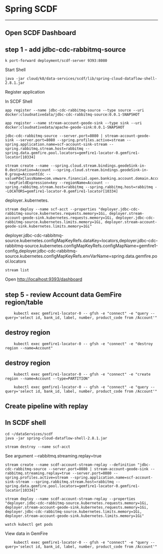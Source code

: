 # Spring SCDF

--------------

## Open SCDF Dashboard

## step 1 - add jdbc-cdc-rabbitmq-source

```shell
k port-forward deployment/scdf-server 9393:8080
```


Start Shell

```shell
java -jar cloud/k8/data-services/scdf/lib/spring-cloud-dataflow-shell-2.8.1.jar 
```

Register application

In SCDF Shell

```shell
app register --name jdbc-cdc-rabbitmq-source --type source --uri docker:cloudnativedata/jdbc-cdc-rabbitmq-source:0.0.1-SNAPSHOT
```

```shell
app register --name stream-account-geode-sink --type sink --uri docker:cloudnativedata/apache-geode-sink:0.0.1-SNAPSHOT
```




```definition
jdbc-cdc-rabbitmq-source --server.port=8080 | stream-account-geode-sink --server.port=8080 --spring.profiles.active=stream --spring.application.name=scf-account-sink-stream --spring.rabbitmq.stream.host=rabbitmq --spring.data.gemfire.pool.locators=gemfire1-locator-0.gemfire1-locator[10334]
```

```shell
stream create --name --spring.cloud.stream.bindings.geodeSink-in-0.destination=Account --spring.cloud.stream.bindings.geodeSink-in-0.group=AccountCdc --valuePdxClassName=com.vmware.financial.open.banking.account.domain.Account --keyFieldExpression=key --regionName=Account --spring.rabbitmq.stream.host=rabbitmq --spring.rabbitmq.host=rabbitmq --LOCATORS=gemfire1-locator-0.gemfire1-locator[10334]  
```

deployer.<appName>.kubernetes.<deployerPropertyName>

```shell
stream deploy --name scf-acct --properties "deployer.jdbc-cdc-rabbitmq-source.kubernetes.requests.memory=1Gi, deployer.stream-account-geode-sink.kubernetes.requests.memory=1Gi, deployer.jdbc-cdc-rabbitmq-source.kubernetes.limits.memory=1Gi, deployer.stream-account-geode-sink.kubernetes.limits.memory=1Gi"
```

deployer.jdbc-cdc-rabbitmq-source.kubernetes.configMapKeyRefs.dataKey=locators,deployer.jdbc-cdc-rabbitmq-source.kubernetes.configMapKeyRefs.configMapName=gemfire1-config,deployer.jdbc-cdc-rabbitmq-source.kubernetes.configMapKeyRefs.envVarName=spring.data.gemfire.pool.locators

```shell
stream list
```



Open [http://localhost:9393/dashboard](http://localhost:9393/dashboard])



## step 5 - review Account data GemFire region/table

```shell
    kubectl exec gemfire1-locator-0 -- gfsh -e "connect" -e "query --query='select id, bank_id, label, number, product_code from /Account'"
```

## destroy region

```shell
    kubectl exec gemfire1-locator-0 -- gfsh -e "connect" -e "destroy region --name=Account"
```

## destroy region

```shell
    kubectl exec gemfire1-locator-0 -- gfsh -e "connect" -e "create region --name=Account --type=PARTITION"
```

```shell
    kubectl exec gemfire1-locator-0 -- gfsh -e "connect" -e "query --query='select id, bank_id, label, number, product_code from /Account'"
```

## Create pipeline with replay

## In SCDF shell


```shell
cd ~/dataServices/scdf
java -jar spring-cloud-dataflow-shell-2.8.1.jar
```

```shell
stream destroy --name scf-acct
```

See argument --rabbitmq.streaming.replay=true

```shell
stream create --name scdf-account-stream-replay --definition "jdbc-cdc-rabbitmq-source --server.port=8080 | stream-account-geode-sink --rabbitmq.streaming.replay=true --server.port=8080 --spring.profiles.active=stream --spring.application.name=scf-account-sink-stream --spring.rabbitmq.stream.host=rabbitmq --spring.data.gemfire.pool.locators=gemfire1-locator-0.gemfire1-locator[10334]"
```

```shell
stream deploy --name scdf-account-stream-replay --properties "deployer.jdbc-cdc-rabbitmq-source.kubernetes.requests.memory=1Gi, deployer.stream-account-geode-sink.kubernetes.requests.memory=1Gi, deployer.jdbc-cdc-rabbitmq-source.kubernetes.limits.memory=1Gi, deployer.stream-account-geode-sink.kubernetes.limits.memory=1Gi"
```

```shell
watch kubectl get pods
```




View data in GemFire

```shell
    kubectl exec gemfire1-locator-0 -- gfsh -e "connect" -e "query --query='select id, bank_id, label, number, product_code from /Account'"
```

